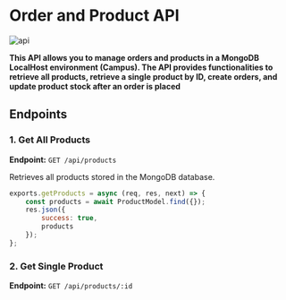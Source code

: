 # Order and Product API

![api](https://github.com/user-attachments/assets/cda85b51-79a0-410e-a380-d57a5712b04d)

**This API allows you to manage orders and products in a MongoDB LocalHost environment (Campus). The API provides functionalities to retrieve all products, retrieve a single product by ID, create orders, and update product stock after an order is placed**

## Endpoints

### 1. Get All Products
**Endpoint:** `GET /api/products`

Retrieves all products stored in the MongoDB database.

```javascript
exports.getProducts = async (req, res, next) => {
    const products = await ProductModel.find({});
    res.json({
        success: true,
        products
    });
};
```

### 2. Get Single Product

**Endpoint:** `GET /api/products/:id`
